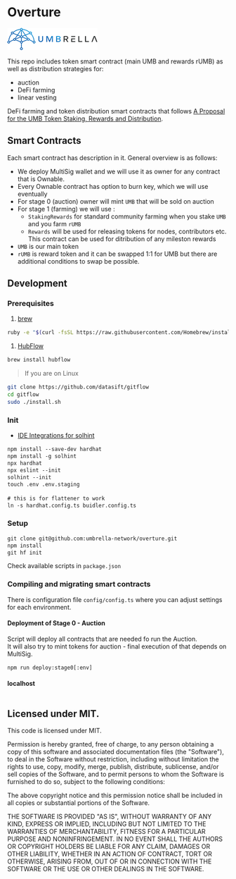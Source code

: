 # Overture


![Umbrella network - logo](./assets/umb.network-logo.png)

This repo includes token smart contract (main UMB and rewards rUMB) 
as well as distribution strategies for:
- auction
- DeFi farming
- linear vesting

DeFi farming and token distribution smart contracts that follows 
[A Proposal for the UMB Token Staking, Rewards and Distribution](
https://medium.com/umbrella-network/a-proposal-for-the-umb-token-staking-rewards-and-distribution-34e3f3499433
).


## Smart Contracts

Each smart contract has description in it. General overview is as follows:
- We deploy MultiSig wallet and we will use it as owner for any contract that is Ownable.
- Every Ownable contract has option to burn key, which we will use eventually
- For stage 0 (auction) owner will mint `UMB` that will be sold on auction
- For stage 1 (farming) we will use :
  - `StakingRewards` for standard community farming when you stake `UMB` and you farm `rUMB`
  - `Rewards` will be used for releasing tokens for nodes, contributors etc. 
    This contract can be used for ditribution of any mileston rewards
- `UMB` is our main token
- `rUMB` is reward token and it can be swapped 1:1 for UMB but there are additional conditions to swap be possible.

## Development

### Prerequisites

1. [brew](http://brew.sh)

  ```sh
  ruby -e "$(curl -fsSL https://raw.githubusercontent.com/Homebrew/install/master/install)"
  ```

1. [HubFlow](http://datasift.github.io/gitflow/)

  ```sh
  brew install hubflow
  ```

> If you are on Linux

  ```sh
  git clone https://github.com/datasift/gitflow
  cd gitflow
  sudo ./install.sh
  ```

### Init

* [IDE Integrations for solhint](https://github.com/protofire/solhint#ide-integrations)

```shell
npm install --save-dev hardhat
npm install -g solhint
npx hardhat
npx eslint --init
solhint --init
touch .env .env.staging

# this is for flattener to work
ln -s hardhat.config.ts buidler.config.ts
```

### Setup

```shell
git clone git@github.com:umbrella-network/overture.git
npm install
git hf init
```

Check available scripts in `package.json`

### Compiling and migrating smart contracts

There is configuration file `config/config.ts` where you can adjust settings for each environment.

#### Deployment of Stage 0 - Auction

Script will deploy all contracts that are needed fo run the Auction.  
It will also try to mint tokens for auction - final execution of that depends on MultiSig.

```shell
npm run deploy:stage0[:env]
```

#### localhost

```shell

```

## Licensed under MIT.

This code is licensed under MIT.

Permission is hereby granted, free of charge, to any person obtaining a copy of this software and associated documentation files (the "Software"), to deal in the Software without restriction, including without limitation the rights to use, copy, modify, merge, publish, distribute, sublicense, and/or sell copies of the Software, and to permit persons to whom the Software is furnished to do so, subject to the following conditions:

The above copyright notice and this permission notice shall be included in all copies or substantial portions of the Software.

THE SOFTWARE IS PROVIDED "AS IS", WITHOUT WARRANTY OF ANY KIND, EXPRESS OR IMPLIED, INCLUDING BUT NOT LIMITED TO THE WARRANTIES OF MERCHANTABILITY, FITNESS FOR A PARTICULAR PURPOSE AND NONINFRINGEMENT. IN NO EVENT SHALL THE AUTHORS OR COPYRIGHT HOLDERS BE LIABLE FOR ANY CLAIM, DAMAGES OR OTHER LIABILITY, WHETHER IN AN ACTION OF CONTRACT, TORT OR OTHERWISE, ARISING FROM, OUT OF OR IN CONNECTION WITH THE SOFTWARE OR THE USE OR OTHER DEALINGS IN THE SOFTWARE.
